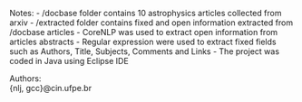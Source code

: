 Notes:
	- /docbase folder contains 10 astrophysics articles collected from arxiv
	- /extracted folder contains fixed and open information extracted from /docbase articles
	- CoreNLP was used to extract open information from articles abstracts
	- Regular expression were used to extract fixed fields such as Authors, Title, Subjects, Comments and Links
	- The project was coded in Java using Eclipse IDE

Authors:	
	{nlj, gcc}@cin.ufpe.br
